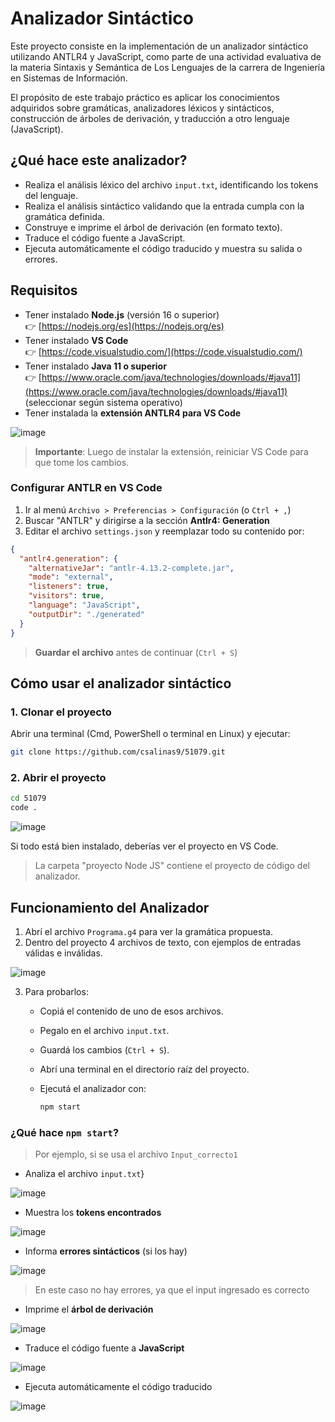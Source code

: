 # Analizador Sintáctico

Este proyecto consiste en la implementación de un analizador sintáctico utilizando ANTLR4 y JavaScript, como parte de una actividad evaluativa de la materia Sintaxis y Semántica de Los Lenguajes de la carrera de Ingeniería en Sistemas de Información.

El propósito de este trabajo práctico es aplicar los conocimientos adquiridos sobre gramáticas, analizadores léxicos y sintácticos, construcción de árboles de derivación, y traducción a otro lenguaje (JavaScript).

## ¿Qué hace este analizador?

- Realiza el análisis léxico del archivo `input.txt`, identificando los tokens del lenguaje.
- Realiza el análisis sintáctico validando que la entrada cumpla con la gramática definida.
- Construye e imprime el árbol de derivación (en formato texto).
- Traduce el código fuente a JavaScript.
- Ejecuta automáticamente el código traducido y muestra su salida o errores.

## Requisitos

- Tener instalado **Node.js** (versión 16 o superior)  
  👉 [https://nodejs.org/es](https://nodejs.org/es)
- Tener instalado **VS Code**  
  👉 [https://code.visualstudio.com/](https://code.visualstudio.com/)
- Tener instalado **Java 11 o superior**  
  👉 [https://www.oracle.com/java/technologies/downloads/#java11](https://www.oracle.com/java/technologies/downloads/#java11) (seleccionar según sistema operativo)
- Tener instalada la **extensión ANTLR4 para VS Code**

![image](https://github.com/user-attachments/assets/ea8669fa-dc4a-4729-8b00-d91206c77add)


> **Importante**: Luego de instalar la extensión, reiniciar VS Code para que tome los cambios.

### Configurar ANTLR en VS Code

1. Ir al menú `Archivo > Preferencias > Configuración` (o `Ctrl + ,`)
2. Buscar "ANTLR" y dirigirse a la sección **Antlr4: Generation**
3. Editar el archivo `settings.json` y reemplazar todo su contenido por:

```json
{
  "antlr4.generation": {
    "alternativeJar": "antlr-4.13.2-complete.jar",
    "mode": "external",
    "listeners": true,
    "visitors": true,
    "language": "JavaScript",
    "outputDir": "./generated"
  }
}
```

> **Guardar el archivo** antes de continuar (`Ctrl + S`)

## Cómo usar el analizador sintáctico

### 1. Clonar el proyecto

Abrir una terminal (Cmd, PowerShell o terminal en Linux) y ejecutar:

```bash
git clone https://github.com/csalinas9/51079.git
```

### 2. Abrir el proyecto

```bash
cd 51079
code .
```

![image](https://github.com/user-attachments/assets/298f731c-55a7-4fb6-a3be-6e7d14b3bbdb)


Si todo está bien instalado, deberías ver el proyecto en VS Code.
> La carpeta "proyecto Node JS" contiene el proyecto de código del analizador.

## Funcionamiento del Analizador

1. Abrí el archivo `Programa.g4` para ver la gramática propuesta.
2. Dentro del proyecto 4 archivos de texto, con ejemplos de entradas válidas e inválidas.

![image](https://github.com/user-attachments/assets/de016ab5-1885-4d5b-964b-bd47a71c84f9)


3. Para probarlos:

   - Copiá el contenido de uno de esos archivos.
   - Pegalo en el archivo `input.txt`.
   - Guardá los cambios (`Ctrl + S`).
   - Abrí una terminal en el directorio raíz del proyecto.
   - Ejecutá el analizador con:

     ```bash
     npm start
     ```

### ¿Qué hace `npm start`?

> Por ejemplo, si se usa el archivo `Input_correcto1`

- Analiza el archivo `input.txt`}

![image](https://github.com/user-attachments/assets/b1a172d8-5267-42db-b9bb-b847d3ff6867)


- Muestra los **tokens encontrados**

![image](https://github.com/user-attachments/assets/4018ea48-9b83-466b-b3b5-0274826cce74)


- Informa **errores sintácticos** (si los hay)

![image](https://github.com/user-attachments/assets/83557ce0-669c-448d-b083-430ed1466477)



> En este caso no hay errores, ya que el input ingresado es correcto
- Imprime el **árbol de derivación**

![image](https://github.com/user-attachments/assets/e905ee49-0225-49ef-8f59-24c97a4ee42f)


- Traduce el código fuente a **JavaScript**

![image](https://github.com/user-attachments/assets/a888443e-ea18-4628-b7c3-bc33bc7e9c9e)


- Ejecuta automáticamente el código traducido

![image](https://github.com/user-attachments/assets/85345583-0bca-4e0c-bcfe-4afcda3d25d3)

